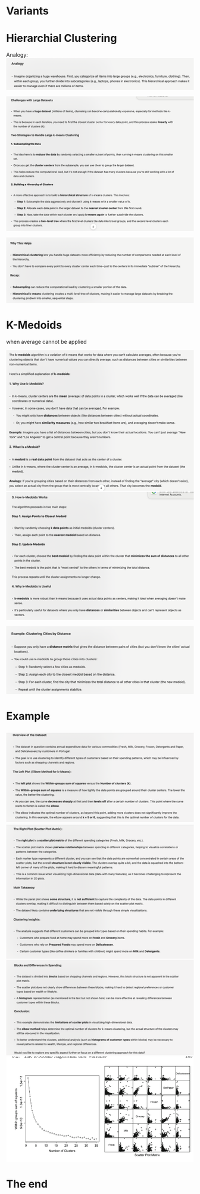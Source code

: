 # Variants

# Hierarchial Clustering
Analogy:
![alt text](image-15.png)

![alt text](image-16.png)

![alt text](image-17.png)

# K-Medoids
when average cannot be applied

![alt text](image-18.png)
![alt text](image-19.png)

![alt text](image-20.png)

# Example

![alt text](image-21.png)
![alt text](image-22.png)
![alt text](image-23.png)
![alt text](image-24.png)


# The end
